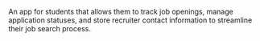 An app for students that allows them to track job openings, manage application statuses, and store recruiter contact information to streamline their job search process.
